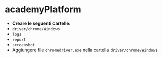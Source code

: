 # academyPlatform
- **Creare le seguenti cartelle:** 
- `driver/chrome/Windows`
- `logs`
- `report`
- `screenshot`
- Aggiungere file `chromedriver.exe` nella cartella `driver/chrome/Windows`